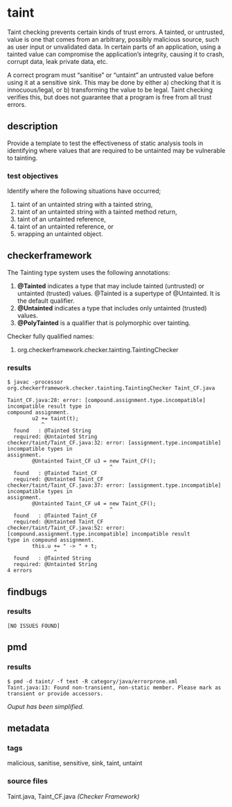 # taint
Taint checking prevents certain kinds of trust errors. A tainted, or untrusted, 
value is one that comes from an arbitrary, possibly malicious source, such as user input 
or unvalidated data. In certain parts of an application, using a tainted value can 
compromise the application’s integrity, causing it to crash, corrupt data, leak private 
data, etc.

A correct program must “sanitise” or “untaint” an untrusted value before using it at a 
sensitive sink. This may be done by either a) checking that it is innocuous/legal, or b) 
transforming the value to be legal. Taint checking verifies this, but does not guarantee 
that a program is free from all trust errors.

## description
Provide a template to test the effectiveness of static analysis tools in identifying 
where values that are required to be untainted may be vulnerable to tainting. 

### test objectives
Identify where the following situations have occurred;
1. taint of an untainted string with a tainted string,
2. taint of an untainted string with a tainted method return,
3. taint of an untainted reference,
4. taint of an untainted reference, or
5. wrapping an untainted object.

## checkerframework
The Tainting type system uses the following annotations:
1. **@Tainted** indicates a type that may include tainted (untrusted) or untainted 
(trusted) values. @Tainted is a supertype of @Untainted. It is the default qualifier.
2. **@Untainted** indicates a type that includes only untainted (trusted) values.
3. **@PolyTainted** is a qualifier that is polymorphic over tainting.

Checker fully qualified names:
1. org.checkerframework.checker.tainting.TaintingChecker

### results

```
$ javac -processor org.checkerframework.checker.tainting.TaintingChecker Taint_CF.java 

Taint_CF.java:28: error: [compound.assignment.type.incompatible] incompatible result type in 
compound assignment.
        u2 += taint(t);
           ^
  found   : @Tainted String
  required: @Untainted String
checker/taint/Taint_CF.java:32: error: [assignment.type.incompatible] incompatible types in 
assignment.
        @Untainted Taint_CF u3 = new Taint_CF();
                                 ^
  found   : @Tainted Taint_CF
  required: @Untainted Taint_CF
checker/taint/Taint_CF.java:37: error: [assignment.type.incompatible] incompatible types in 
assignment.
        @Untainted Taint_CF u4 = new Taint_CF();
                                 ^
  found   : @Tainted Taint_CF
  required: @Untainted Taint_CF
checker/taint/Taint_CF.java:52: error: [compound.assignment.type.incompatible] incompatible result 
type in compound assignment.
        this.u += " -> " + t;
               ^
  found   : @Tainted String
  required: @Untainted String
4 errors
```

## findbugs

### results

```
[NO ISSUES FOUND]
```

## pmd

### results

```
$ pmd -d taint/ -f text -R category/java/errorprone.xml
Taint.java:13: Found non-transient, non-static member. Please mark as transient or provide accessors.
```

*Ouput has been simplified.*

## metadata

### tags
malicious, sanitise, sensitive, sink, taint, untaint

### source files
Taint.java, Taint_CF.java _(Checker Framework)_
